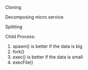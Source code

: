 Cloning

Decomposing  micro service

Splitting

Child Process:
1. spawn()      is better if the data is big
2. fork()
3. exec()       is better if the data is small
4. execFile()

